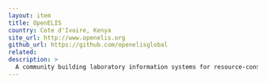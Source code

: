 ```yaml
---
layout: item
title: OpenELIS
country: Cote d'Ivoire, Kenya
site_url: http://www.openelis.org
github_url: https://github.com/openelisglobal
related: 
description: >
  A community building laboratory information systems for resource-constrained international clinical and reference laboratories.
---
```

